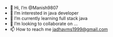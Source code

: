 - 👋 Hi, I’m @Manish9807
- 👀 I’m interested in java developer
- 🌱 I’m currently learning full stack java 
- 💞️ I’m looking to collaborate on ...
- 📫 How to reach me jadhavms1999@gmail.com

<!---
Manish9807/Manish9807 is a ✨ special ✨ repository because its `README.md` (this file) appears on your GitHub profile.
You can click the Preview link to take a look at your changes.
--->
